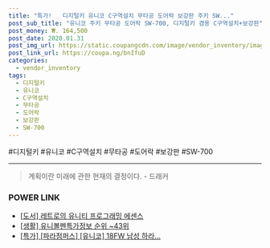 ```yaml
--- 
title: "특가!   디지털키 유니코 C구역설치 무타공 도어락 보강판 주키 SW..." 
post_sub_title: "유니코 주키 무타공 도어락 SW-700, 디지털키 겸용 C구역설치+보강판" 
post_money: ₩. 164,500 
post_date: 2020.01.31 
post_img_url: https://static.coupangcdn.com/image/vendor_inventory/images/2018/11/21/12/1/cc587640-945c-4a32-bce4-fd727984c001.jpg 
post_link_url: https://coupa.ng/bnIfuD 
categories: 
  - vendor_inventory 
tags: 
  - 디지털키 
  - 유니코 
  - C구역설치 
  - 무타공 
  - 도어락 
  - 보강판 
  - SW-700 
--- 
```

  #디지털키 #유니코 #C구역설치 #무타공 #도어락 #보강판 #SW-700 
<hr> 

> 계획이란 미래에 관한 현재의 결정이다. - 드래커 


### POWER LINK

* <a href="https://blog.naver.com/santokki14/221785483069" target="_blank">[도서] 레트로의 유니티 프로그래밍 에센스</a>
* <a href="https://blog.naver.com/fasyy4321/221772063744" target="_blank"> [생활] 유니볼펜특가정보 순위 ~43위</a>
* <a href="https://blog.naver.com/sakai111/221787737100" target="_blank">[특가] [파라점퍼스] [유니코] 18FW 남성 하라...</a>
